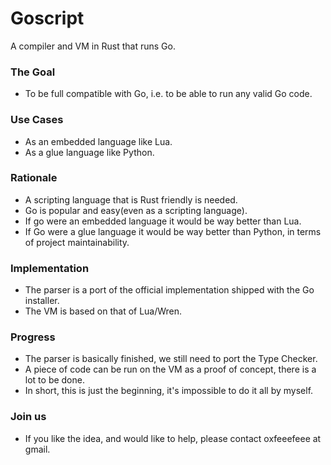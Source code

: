 # Goscript
A compiler and VM in Rust that runs Go.

### The Goal
+ To be full compatible with Go, i.e. to be able to run any valid Go code.

### Use Cases
+ As an embedded language like Lua.
+ As a glue language like Python.

### Rationale
+ A scripting language that is Rust friendly is needed.
+ Go is popular and easy(even as a scripting language).
+ If go were an embedded language it would be way better than Lua.
+ If Go were a glue language it would be way better than Python, in terms of project maintainability.

### Implementation
+ The parser is a port of the official implementation shipped with the Go installer.
+ The VM is based on that of Lua/Wren.

### Progress
+ The parser is basically finished, we still need to port the Type Checker.
+ A piece of code can be run on the VM as a proof of concept, there is a lot to be done.
+ In short, this is just the beginning, it's impossible to do it all by myself. 

### Join us
+ If you like the idea, and would like to help, please contact oxfeeefeee at gmail.